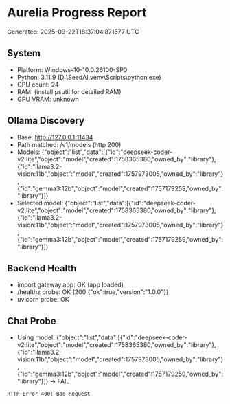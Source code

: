 # Aurelia Progress Report
Generated: 2025-09-22T18:37:04.871577 UTC

## System
- Platform: Windows-10-10.0.26100-SP0
- Python: 3.11.9 (D:\SeedAI\.venv\Scripts\python.exe)
- CPU count: 24
- RAM: (install psutil for detailed RAM)
- GPU VRAM: unknown

## Ollama Discovery
- Base: http://127.0.0.1:11434
- Path matched: /v1/models (http 200)
- Models: {"object":"list","data":[{"id":"deepseek-coder-v2:lite","object":"model","created":1758365380,"owned_by":"library"},{"id":"llama3.2-vision:11b","object":"model","created":1757973005,"owned_by":"library"},{"id":"gemma3:12b","object":"model","created":1757179259,"owned_by":"library"}]}
- Selected model: {"object":"list","data":[{"id":"deepseek-coder-v2:lite","object":"model","created":1758365380,"owned_by":"library"},{"id":"llama3.2-vision:11b","object":"model","created":1757973005,"owned_by":"library"},{"id":"gemma3:12b","object":"model","created":1757179259,"owned_by":"library"}]}

## Backend Health
- import gateway.app: OK (app loaded)
- /healthz probe: OK (200 {"ok":true,"version":"1.0.0"})
- uvicorn probe: OK

## Chat Probe
- Using model: {"object":"list","data":[{"id":"deepseek-coder-v2:lite","object":"model","created":1758365380,"owned_by":"library"},{"id":"llama3.2-vision:11b","object":"model","created":1757973005,"owned_by":"library"},{"id":"gemma3:12b","object":"model","created":1757179259,"owned_by":"library"}]} -> FAIL
```
HTTP Error 400: Bad Request
```